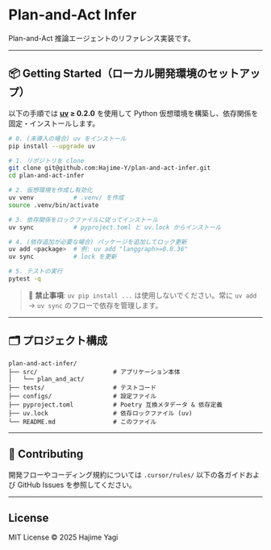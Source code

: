 # Plan-and-Act Infer

Plan-and-Act 推論エージェントのリファレンス実装です。

---

## 📦 Getting Started（ローカル開発環境のセットアップ）

以下の手順では **[uv](https://github.com/astral-sh/uv) ≥ 0.2.0** を使用して Python 仮想環境を構築し、依存関係を固定・インストールします。

```bash
# 0. (未導入の場合) uv をインストール
pip install --upgrade uv

# 1. リポジトリを clone
git clone git@github.com:Hajime-Y/plan-and-act-infer.git
cd plan-and-act-infer

# 2. 仮想環境を作成し有効化
uv venv           # .venv/ を作成
source .venv/bin/activate

# 3. 依存関係をロックファイルに従ってインストール
uv sync           # pyproject.toml と uv.lock からインストール

# 4. (依存追加が必要な場合) パッケージを追加してロック更新
uv add <package>  # 例: uv add "langgraph>=0.0.36"
uv sync           # lock を更新

# 5. テストの実行
pytest -q
```

> 🚫 **禁止事項**: `uv pip install ...` は使用しないでください。常に `uv add` → `uv sync` のフローで依存を管理します。

---

## 🗂️ プロジェクト構成

```
plan-and-act-infer/
├── src/                     # アプリケーション本体
│   └── plan_and_act/
├── tests/                   # テストコード
├── configs/                 # 設定ファイル
├── pyproject.toml           # Poetry 互換メタデータ & 依存定義
├── uv.lock                  # 依存ロックファイル (uv)
└── README.md                # このファイル
```

---

## 🤝 Contributing

開発フローやコーディング規約については `.cursor/rules/` 以下の各ガイドおよび GitHub Issues を参照してください。

---

## License

MIT License  © 2025 Hajime Yagi 